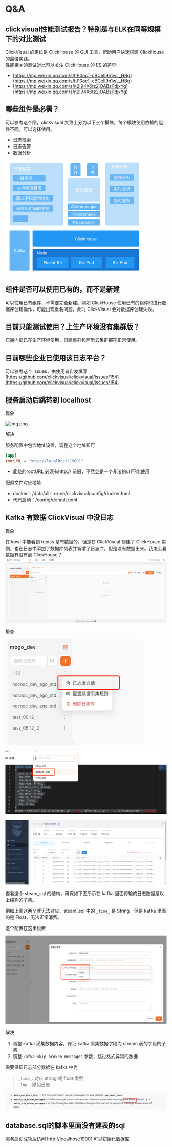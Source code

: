 # Q&A

## clickvisual性能测试报告？特别是与ELK在同等规模下的对比测试
ClickVisual 的定位是 ClickHouse 的 GUI 工具，帮助用户快速搭建 ClickHouse 的最佳实践。  
性能相关的测试对比可以关注 ClickHouse 的 ES 的差异: 

- [https://mp.weixin.qq.com/s/hP0ocT-cBCeIl9n1wL_HBg](https://mp.weixin.qq.com/s/hP0ocT-cBCeIl9n1wL_HBg)
- [https://mp.weixin.qq.com/s/n2I94X6tz2jOABzl1djxYg](https://mp.weixin.qq.com/s/n2I94X6tz2jOABzl1djxYg)

## 哪些组件是必需？
可以参考这个图，clickvisual 大致上分为以下三个模块，每个模块使用依赖的组件不同，可以选择使用。
- 日志检索
- 日志告警
- 数据分析

![img.png](../../images/qa-3.png)

## 组件是否可以使用已有的，而不是新建
可以使用已有组件，不需要完全新建。例如 ClickHouse 使用已有的组件时进行数据库创建操作，可能出现重名问题，此时 ClickVisual 会对数据库创建失败。

## 目前只能测试使用？上生产环境没有集群版？
石墨内部已在生产环境使用，自建集群和阿里云集群都在正常使用。

## 目前哪些企业已使用该日志平台？
可以参考这个 issues，由使用者自发填写 [https://github.com/clickvisual/clickvisual/issues/154](https://github.com/clickvisual/clickvisual/issues/154)

## 服务启动后跳转到 localhost

现象

![img.png](../../images/qa-1.png)

解决

服务配置中包含地址设置，调整这个地址即可
```toml
[app]
rootURL = "http://localhost:19001"
 ```
- 此处的rootURL 必须有http:// 前缀，不然会是一个非法的url不能使用

配置文件对应地址
- docker：/data/all-in-one/clickvisual/config/docker.toml
- 代码启动：/config/default.toml

## Kafka 有数据 ClickVisual 中没日志

现象

在 kowl 中能看到 topics 是有数据的，但是在 ClickVisual 创建了 ClickHouse 实例，也在日志中添加了数据库列表并新增了日志库，但是没有数据出来。我怎么看数据有没有到 ClickHouse？
![img.png](../../images/qa-2.png)

排查

![img_1.png](../../images/qa-2-2.png)

![img_2.png](../../images/qa-2-3.png)

![img_3.png](../../images/qa-2-4.png)

查看这个 steam_sql 的结构，确保如下图所示在 kafka 里面传输的日志数据是以上结构的子集。

例如上面这两个就无法对应，steam_sql 中的 `_time_` 是 String，但是 kafka 里面的是 Float，无法正常消费。

这个配置在这里设置

![img_4.png](../../images/qa-2-5.png)

解决

1. 调整 kafka 采集数据内容，保证 kafka 采集数据字段为 stream 表的字段的子集
2. 调整 `kafka_skip_broken_messages` 参数，跳过格式异常的数据

需要保证日志部分数据在 kafka 中为

> `_time_`: 对应 string 或 float 类型  
> `_log_`: 原始日志

![img.png](../../images/qa-2-6.png)

## database.sql的脚本里面没有建表的sql

服务启动成功后访问 http://localhost:19001 可以初始化数据库

